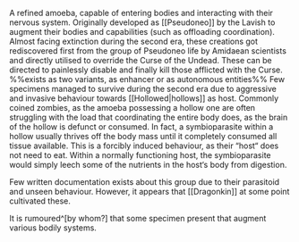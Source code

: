 A refined amoeba, capable of entering bodies and interacting with their nervous system.
Originally developed as [[Pseudoneo]] by the Lavish to augment their bodies and capabilities (such as offloading coordination).
Almost facing extinction during the second era, these creations got rediscovered first from the group of Pseudoneo life by Amidaean scientists and directly utilised to override the Curse of the Undead. 
These can be directed to painlessly disable and finally kill those afflicted with the Curse. 
%%exists as two variants, as enhancer or as autonomous entities%%
Few specimens managed to survive during the second era due to aggressive and invasive behaviour towards [[Hollowed|hollows]] as host. Commonly coined zombies, as the amoeba possessing a hollow one are often struggling with the load that coordinating the entire body does, as the brain of the hollow is defunct or consumed.
In fact, a symbioparasite within a hollow usually thrives off the body mass until it completely consumed all tissue available. 
This is a forcibly induced behaviour, as their “host“ does not need to eat. 
Within a normally functioning host, the symbioparasite would simply leech some of the nutrients in the host‘s body from digestion. 

Few written documentation exists about this group due to their parasitoid and unseen behaviour. However, it appears that [[Dragonkin]] at some point cultivated these. 

It is rumoured^[by whom?] that some specimen present that augment various bodily systems. 

